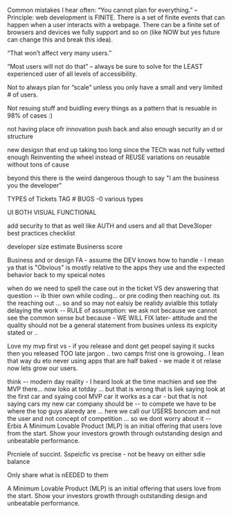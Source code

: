Common mistakes I hear often:
“You cannot plan for everything.” – Principle: web development is FINITE. There is a set of finite events that can happen when a user interacts with a webpage. There can be a finite set of browsers and devices we fully support and so on (like NOW but yes future can change this and break this idea). 

“That won’t affect very many users.”

“Most users will not do that” – always be sure to solve for the LEAST experienced user of all levels of accessibility.

Not to always plan for “scale” unless you only have a small and very limited # of users.

Not resuing stuff and buidling every things as a pattern that is resuable in 98% of cases :) 


not having place ofr innovation push back and also enough security an d or structure 

new desigsn that end up taking too long since the TECh was not fully vetted enough
Reinventing the wheel instead of REUSE 
variations on reusable without tons of cause

beyond this there is the weird dangerous though to say "I am the business you the developer" 


TYPES of Tickets TAG #
BUGS -0 various types

UI BOTH
VISUAL 
FUNCTIONAL 


add security to that as well like AUTH and users and all that
Deve3loper best practices checklist 

developer size estimate 
Businerss score

Business and or design FA - assume the DEV knows how to handle - I mean ya that is "Obvious" is mostly relative to the apps they use and the expected behavior back to my speical notes 

when do we need to spell the case out in the ticket VS dev answering that question -- ib thier own while coding... or pre coding then reaching out. 
its the reaching out ... 
so and so may not ealsiy be realidy avialble this totlaly delaying the work -- 
RULE of assumption: we ask not because we cannot see the common sense but because - WE WILL FIX later- attitude and the quality should not be a general statement from busines unless its explcity stated  or ..

Love my mvp first vs - if you release and dont get peopel saying it sucks then you released TOO late jargon .. two camps frist one is growoing.. I lean that way du eto never using apps that are half baked - we made it ot relase now lets grow our users. 

think -- modern day reality - I heard look at the time machien and see the MVP there... now loko at totday ... but that is wrong that is liek saying look at the first car and syaing cool MVP car it works as a car - but that is not saying cars my new car company should be -- to compete we have to be where the top guys alaredy are ... here we call our USERS boncom and not the user and not concept of competition ... so we dont worry about it -- 
 Erbis
A Minimum Lovable Product (MLP) is an initial offering that users love from the start. Show your investors growth through outstanding design and unbeatable performance.



Prcniele of succint. Sspeicfic vs precise - not be heavy on either sdie  balance 

Only share what is nEEDED to them

A Minimum Lovable Product (MLP) is an initial offering that users love from the start. Show your investors growth through outstanding design and unbeatable performance.

